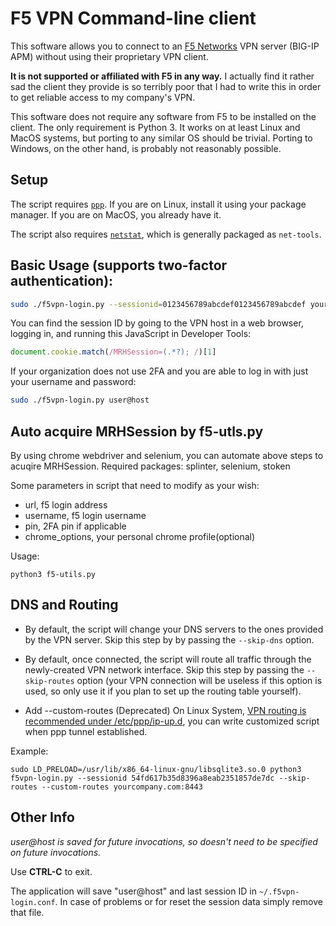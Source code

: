 # F5 VPN Command-line client

This software allows you to connect to an [F5 Networks](https://f5.com/) VPN server (BIG-IP APM) without using their
proprietary VPN client.

**It is not supported or affiliated with F5 in any way.** I actually find it rather
sad the client they provide is so terribly poor that I had to write this in
order to get reliable access to my company's VPN.

This software does not require any software from F5 to be installed on the
client. The only requirement is Python 3. It works on at least Linux and MacOS
systems, but porting to any similar OS should be trivial. Porting to Windows, on
the other hand, is probably not reasonably possible.

## Setup

The script requires [`ppp`](https://www.samba.org/ppp/). If you are on Linux, install it using your package manager. If you are on MacOS, you already have it.

The script also requires [`netstat`](http://man7.org/linux/man-pages/man8/netstat.8.html), which is generally packaged as ```net-tools```.

## Basic Usage (supports two-factor authentication):

```bash
sudo ./f5vpn-login.py --sessionid=0123456789abcdef0123456789abcdef your.fully.qualified.hostname
```

You can find the session ID by going to the VPN host in a web browser, logging in, and running this JavaScript in Developer Tools:

```javascript
document.cookie.match(/MRHSession=(.*?); /)[1]
```

If your organization does not use 2FA and you are able to log in with just your username and password:

```bash
sudo ./f5vpn-login.py user@host
```

## Auto acquire MRHSession by f5-utls.py

By using chrome webdriver and selenium, you can automate above steps to acuqire MRHSession.
Required packages:
splinter, selenium, stoken

Some parameters in script that need to modify as your wish:
- url, f5 login address 
- username, f5 login username
- pin, 2FA pin if applicable
- chrome_options, your personal chrome profile(optional)

Usage:
```
python3 f5-utils.py
```


## DNS and Routing

- By default, the script will change your DNS servers to the ones provided by the VPN server. Skip this step by by passing the `--skip-dns` option.

- By default, once connected, the script will route all traffic through the newly-created VPN network interface. Skip this step by passing the `--skip-routes` option (your VPN connection will be useless if this option is used, so only use it if you plan to set up the routing table yourself).

- Add --custom-routes (Deprecated)
On Linux System, [VPN routing is recommended under /etc/ppp/ip-up.d](https://tldp.org/HOWTO/PPP-HOWTO/x1455.html), you can write customized script when ppp tunnel established.

Example: 
```
sudo LD_PRELOAD=/usr/lib/x86_64-linux-gnu/libsqlite3.so.0 python3 f5vpn-login.py --sessionid 54fd617b35d8396a8eab2351857de7dc --skip-routes --custom-routes yourcompany.com:8443
```

## Other Info

*user@host is saved for future invocations, so doesn't need to be
specified on future invocations.*

Use **CTRL-C** to exit.

The application will save "user@host" and last session ID in ``~/.f5vpn-login.conf``. In case of problems or for reset the session data simply remove that file.
